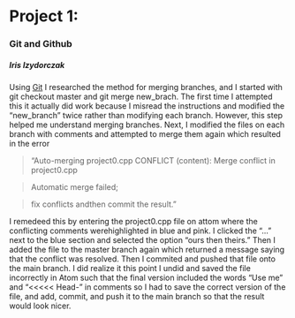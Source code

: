 # Project 1: 
### Git and Github
##### Iris Izydorczak

   Using [Git](git-scm.com) I researched the method for merging branches, and I started with git checkout master and git merge
new_brach. The first time I attempted this it actually did work because I misread the instructions and modified the
“new_branch” twice rather than modifying each branch. However, this step helped me understand merging branches. Next,
I modified the files on each branch with comments and attempted to merge them again which resulted in the error

> “Auto-merging project0.cpp CONFLICT (content): Merge conflict in project0.cpp

> Automatic merge failed; 

> fix conflicts andthen commit the result.”

I remedeed this by entering the project0.cpp file on attom where the conflicting comments werehighlighted in blue and pink.
I clicked the “...” next to the blue section and selected the option “ours then theirs.” Then I added the file to the master
branch again which returned a message saying that the conflict was resolved. Then I commited and pushed that file onto the
main branch. I did realize it this point I undid and saved the file incorrectly in Atom such that the final version included
the words “Use me” and “<<<<< Head-” in comments so I had to save the correct version of the file, and add, commit, and push
it to the main branch so that the result would look nicer.
